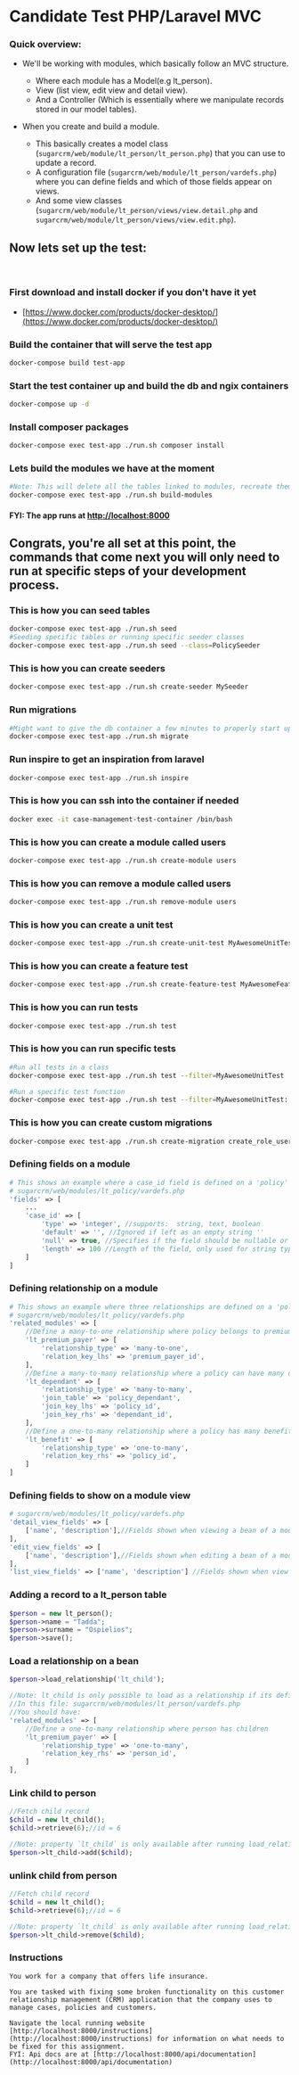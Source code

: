 # Candidate Test PHP/Laravel MVC

### Quick overview:

- We'll be working with modules, which basically follow an MVC structure.

  - Where each module has a Model(e.g lt_person).
  - View (list view, edit view and detail view).
  - And a Controller (Which is essentially where we manipulate records stored in our model tables).

- When you create and build a module.

  - This basically creates a model class (`sugarcrm/web/module/lt_person/lt_person.php`) that you can use to update a record.
  - A configuration file (`sugarcrm/web/module/lt_person/vardefs.php`) where you can define fields and which of those fields appear on views.
  - And some view classes (`sugarcrm/web/module/lt_person/views/view.detail.php` and `sugarcrm/web/module/lt_person/views/view.edit.php`).

## Now lets set up the test:

<br>

### First download and install docker if you don't have it yet

- [https://www.docker.com/products/docker-desktop/](https://www.docker.com/products/docker-desktop/)

### Build the container that will serve the test app

```sh
docker-compose build test-app
```

### Start the test container up and build the db and ngix containers

```sh
docker-compose up -d
```

### Install composer packages

```sh
docker-compose exec test-app ./run.sh composer install
```

### Lets build the modules we have at the moment

```sh
#Note: This will delete all the tables linked to modules, recreate them and run migrations
docker-compose exec test-app ./run.sh build-modules
```

#### FYI: The app runs at [http://localhost:8000](http://localhost:8000)

## Congrats, you're all set at this point, the commands that come next you will only need to run at specific steps of your development process.

### This is how you can seed tables

```sh
docker-compose exec test-app ./run.sh seed
#Seeding specific tables or running specific seeder classes
docker-compose exec test-app ./run.sh seed --class=PolicySeeder
```

### This is how you can create seeders

```sh
docker-compose exec test-app ./run.sh create-seeder MySeeder
```

### Run migrations

```sh
#Might want to give the db container a few minutes to properly start up before running this one
docker-compose exec test-app ./run.sh migrate
```

### Run inspire to get an inspiration from laravel

```sh
docker-compose exec test-app ./run.sh inspire
```

### This is how you can ssh into the container if needed

```sh
docker exec -it case-management-test-container /bin/bash
```

### This is how you can create a module called users

```sh
docker-compose exec test-app ./run.sh create-module users
```

### This is how you can remove a module called users

```sh
docker-compose exec test-app ./run.sh remove-module users
```

### This is how you can create a unit test

```sh
docker-compose exec test-app ./run.sh create-unit-test MyAwesomeUnitTest
```

### This is how you can create a feature test

```sh
docker-compose exec test-app ./run.sh create-feature-test MyAwesomeFeatureTest
```

### This is how you can run tests

```sh
docker-compose exec test-app ./run.sh test
```

### This is how you can run specific tests

```sh
#Run all tests in a class
docker-compose exec test-app ./run.sh test --filter=MyAwesomeUnitTest

#Run a specific test function
docker-compose exec test-app ./run.sh test --filter=MyAwesomeUnitTest::test_example
```

### This is how you can create custom migrations

```sh
docker-compose exec test-app ./run.sh create-migration create_role_user_table
```

### Defining fields on a module

```php
# This shows an example where a case_id field is defined on a 'policy' module. This would be in a vardefs file:
# sugarcrm/web/modules/lt_policy/vardefs.php
'fields' => [
    ...
    'case_id' => [
        'type' => 'integer', //supports:  string, text, boolean
        'default' => '', //Ignored if left as an empty string ''
        'null' => true, //Specifies if the field should be nullable or have a null value when unpopulated
        'length' => 100 //Length of the field, only used for string types
    ]
]
```

### Defining relationship on a module

```php
# This shows an example where three relationships are defined on a 'policy' module. This would be in a vardefs file:
# sugarcrm/web/modules/lt_policy/vardefs.php
'related_modules' => [
    //Define a many-to-one relationship where policy belongs to premium payer
    'lt_premium_payer' => [
        'relationship_type' => 'many-to-one',
        'relation_key_lhs' => 'premium_payer_id',
    ],
    //Define a many-to-many relationship where a policy can have many dependants and dependants can be on many policies
    'lt_dependant' => [
        'relationship_type' => 'many-to-many',
        'join_table' => 'policy_dependant',
        'join_key_lhs' => 'policy_id',
        'join_key_rhs' => 'dependant_id',
    ],
    //Define a one-to-many relationship where a policy has many benefits
    'lt_benefit' => [
        'relationship_type' => 'one-to-many',
        'relation_key_rhs' => 'policy_id',
    ]
]
```

### Defining fields to show on a module view

```php
# sugarcrm/web/modules/lt_policy/vardefs.php
'detail_view_fields' => [
    ['name', 'description'],//Fields shown when viewing a bean of a module
],
'edit_view_fields' => [
    ['name', 'description'],//Fields shown when editing a bean of a module
],
'list_view_fields' => ['name', 'description'] //Fields shown when view a list of beans of a module
```

### Adding a record to a lt_person table

```php
$person = new lt_person();
$person->name = "Tadda";
$person->surname = "Ospielios";
$person->save();
```

### Load a relationship on a bean

```php
$person->load_relationship('lt_child');

//Note: lt_child is only possible to load as a relationship if its defined under `related_modules` on the lt_person module
//In this file: sugarcrm/web/modules/lt_person/vardefs.php
//You should have:
'related_modules' => [
    //Define a one-to-many relationship where person has children
    'lt_premium_payer' => [
        'relationship_type' => 'one-to-many',
        'relation_key_rhs' => 'person_id',
    ]
],
```

### Link child to person

```php
//Fetch child record
$child = new lt_child();
$child->retrieve(6);//id = 6

//Note: property `lt_child` is only available after running load_relationship: $person->load_relationship('lt_child');
$person->lt_child->add($child);
```

### unlink child from person

```php
//Fetch child record
$child = new lt_child();
$child->retrieve(6);//id = 6

//Note: property `lt_child` is only available after running load_relationship: $person->load_relationship('lt_child');
$person->lt_child->remove($child);
```

### Instructions

    You work for a company that offers life insurance.

    You are tasked with fixing some broken functionality on this customer relationship management (CRM) application that the company uses to manage cases, policies and customers.

    Navigate the local running website [http://localhost:8000/instructions](http://localhost:8000/instructions) for information on what needs to be fixed for this assignment.
    FYI: Api docs are at [http://localhost:8000/api/documentation](http://localhost:8000/api/documentation)
